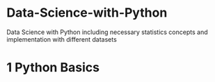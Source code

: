 # Data-Science-with-Python
Data Science with Python including necessary statistics concepts and implementation with different datasets

# 1 Python Basics
